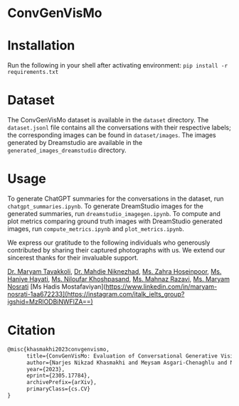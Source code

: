 # ConvGenVisMo

# Installation
Run the following in your shell after activating environment:
`pip install -r requirements.txt`


# Dataset
The ConvGenVisMo dataset is available in the `dataset` directory. The `dataset.jsonl` file contains all the conversations with their respective labels; the corresponding images can be found in `dataset/images`.
The images generated by Dreamstudio are available in the `generated_images_dreamstudio` directory.

# Usage
To generate ChatGPT summaries for the conversations in the dataset, run `chatgpt_summaries.ipynb`.
To generate DreamStudio images for the generated summaries, run `dreamstudio_imagegen.ipynb`.
To compute and plot metrics comparing ground truth images with DreamStudio generated images, run `compute_metrics.ipynb` and `plot_metrics.ipynb`.

We express our gratitude to the following individuals who generously contributed by sharing their captured photographs with us. We extend our sincerest thanks for their invaluable support.

[Dr. Maryam Tavakkoli](https://instagram.com/tavakkoli56?igshid=MzRlODBiNWFlZA==),
[Dr. Mahdie Niknezhad](https://instagram.com/doctor_niknezhad_atfal?igshid=MzRlODBiNWFlZA==),
[Ms. Zahra Hoseinpoor](https://instagram.com/zahra.hoseinpoor61?igshid=MzRlODBiNWFlZA==),
[Ms. Haniye Hayati](https://instagram.com/haniye_hayati?igshid=MzRlODBiNWFlZA==),
[Ms. Niloufar Khoshpasand](https://instagram.com/niloufar.fns?igshid=MzRlODBiNWFlZA==),
[Ms. Mahnaz Razavi](https://instagram.com/kardely_art?igshid=MzRlODBiNWFlZA==),
[Ms. Maryam Nosrati](https://www.linkedin.com/in/maryam-nosrati-1aa672233)
[Ms Hadis Mostafaviyan](https://www.linkedin.com/in/maryam-nosrati-1aa672233](https://instagram.com/italk_ielts_group?igshid=MzRlODBiNWFlZA==)

# Citation

```latex
@misc{khasmakhi2023convgenvismo,
      title={ConvGenVisMo: Evaluation of Conversational Generative Vision Models}, 
      author={Narjes Nikzad Khasmakhi and Meysam Asgari-Chenaghlu and Nabiha Asghar and Philipp Schaer and Dietlind Zühlke},
      year={2023},
      eprint={2305.17784},
      archivePrefix={arXiv},
      primaryClass={cs.CV}
}
```
